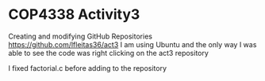 # COP4338 Activity3

Creating and modifying GitHub Repositories
https://github.com/lfleitas36/act3
I am using Ubuntu and the only way I was able to see the code was right clicking on the act3 repository

I fixed factorial.c before adding to the repository
